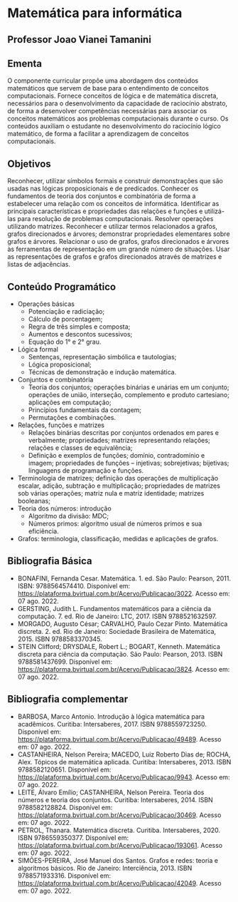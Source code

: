 # Matemática para informática
## Professor Joao Vianei Tamanini

## Ementa

O componente curricular propõe uma abordagem dos conteúdos matemáticos que servem de
base para o entendimento de conceitos computacionais. Fornece conceitos de lógica e de
matemática discreta, necessários para o desenvolvimento da capacidade de raciocínio abstrato,
de forma a desenvolver competências necessárias para associar os conceitos matemáticos aos
problemas computacionais durante o curso. Os conteúdos auxiliam o estudante no
desenvolvimento do raciocínio lógico matemático, de forma a facilitar a aprendizagem de
conceitos computacionais.

## Objetivos

Reconhecer, utilizar símbolos formais e construir demonstrações que são usadas nas lógicas
proposicionais e de predicados. Conhecer os fundamentos de teoria dos conjuntos e combinatória
de forma a estabelecer uma relação com os conceitos de informática. Identificar as principais
características e propriedades das relações e funções e utilizá-las para resolução de problemas
computacionais. Resolver operações utilizando matrizes. Reconhecer e utilizar termos
relacionados a grafos, grafos direcionados e árvores; demonstrar propriedades elementares
sobre grafos e árvores. Relacionar o uso de grafos, grafos direcionados e árvores às ferramentas
de representação em um grande número de situações. Usar as representações de grafos e grafos
direcionados através de matrizes e listas de adjacências.

## Conteúdo Programático

- Operações básicas
    - Potenciação e radiciação;
    - Cálculo de porcentagem;
    - Regra de três simples e composta;
    - Aumentos e descontos sucessivos;
    - Equação do 1° e 2° grau.
- Lógica formal
    - Sentenças, representação simbólica e tautologias;
    - Lógica proposicional;
    - Técnicas de demonstração e indução matemática.
- Conjuntos e combinatória
    - Teoria dos conjuntos; operações binárias e unárias em um conjunto; operações de
      união, interseção, complemento e produto cartesiano; aplicações em computação;
    - Princípios fundamentais da contagem;
    - Permutações e combinações.
- Relações, funções e matrizes
    - Relações binárias descritas por conjuntos ordenados em pares e verbalmente;
propriedades; matrizes representando relações; relações e classes de equivalência;
    - Definição e exemplos de funções; domínio, contradomínio e imagem; propriedades
de funções – injetivas; sobrejetivas; bijetivas; linguagens de programação e funções.
- Terminologia de matrizes; definição das operações de multiplicação escalar, adição,
subtração e multiplicação; propriedades de matrizes sob várias operações; matriz nula e
matriz identidade; matrizes booleanas;
- Teoria dos números: introdução
    - Algoritmo da divisão: MDC;
    - Números primos: algoritmo usual de números primos e sua eficiência.
- Grafos: terminologia, classificação, medidas e aplicações de grafos.

## Bibliografia Básica

- BONAFINI, Fernanda Cesar. Matemática. 1. ed. São Paulo: Pearson, 2011. ISBN:
9788564574410. Disponível em: https://plataforma.bvirtual.com.br/Acervo/Publicacao/3022.
Acesso em: 07 ago. 2022.
- GERSTING, Judith L. Fundamentos matemáticos para a ciência da computação. 7. ed. Rio
de Janeiro: LTC, 2017. ISBN 9788521632597.
- MORGADO, Augusto César; CARVALHO, Paulo Cezar Pinto. Matemática discreta. 2. ed. Rio
de Janeiro: Sociedade Brasileira de Matemática, 2015. ISBN 9788583370345.
- STEIN Clifford; DRYSDALE, Robert L.; BOGART, Kenneth. Matemática discreta para ciência
da computação. São Paulo: Pearson, 2013. ISBN 9788581437699. Disponível em:
https://plataforma.bvirtual.com.br/Acervo/Publicacao/3824. Acesso em: 07 ago. 2022.

## Bibliografia complementar

- BARBOSA, Marco Antonio. Introdução à lógica matemática para acadêmicos. Curitiba:
Intersaberes, 2017. ISBN 9788559723250. Disponível em:
https://plataforma.bvirtual.com.br/Acervo/Publicacao/49489. Acesso em: 07 ago. 2022.
- CASTANHEIRA, Nelson Pereira; MACEDO, Luiz Roberto Dias de; ROCHA, Alex. Tópicos de
matemática aplicada. Curitiba: Intersaberes, 2013. ISBN 9788582120651. Disponível em:
https://plataforma.bvirtual.com.br/Acervo/Publicacao/9943. Acesso em: 07 ago. 2022.
- LEITE, Álvaro Emílio; CASTANHEIRA, Nelson Pereira. Teoria dos números e teoria dos
conjuntos. Curitiba: Intersaberes, 2014. ISBN 9788582128824. Disponível em:
https://plataforma.bvirtual.com.br/Acervo/Publicacao/30469. Acesso em: 07 ago. 2022.
- PETROL, Thanara. Matemática discreta. Curitiba. Intersaberes, 2020. ISBN 9786559350377.
Disponível em: https://plataforma.bvirtual.com.br/Acervo/Publicacao/193061. Acesso em: 07
ago. 2022.
- SIMÕES-PEREIRA, José Manuel dos Santos. Grafos e redes: teoria e algoritmos básicos. Rio
de Janeiro: Interciência, 2013. ISBN 9788571933316. Disponível em:
https://plataforma.bvirtual.com.br/Acervo/Publicacao/42049. Acesso em: 07 ago. 2022.
